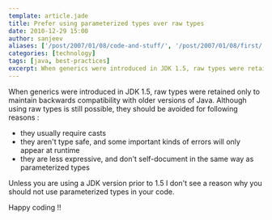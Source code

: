 ```yaml
---
template: article.jade
title: Prefer using parameterized types over raw types
date: 2010-12-29 15:00
author: sanjeev
aliases: ['/post/2007/01/08/code-and-stuff/', '/post/2007/01/08/first/', '/post/2008/01/08/first']
categories: [technology]
tags: [java, best-practices]
excerpt: When generics were introduced in JDK 1.5, raw types were retained only to maintain backwards compatibility with older versions of Java. Although using raw types is still possible, they should be avoided for following reasons..
---
```


When generics were introduced in JDK 1.5, raw types were retained only to maintain backwards compatibility with older versions of Java. Although using raw types is still possible, they should be avoided for following reasons :

* they usually require casts
* they aren't type safe, and some important kinds of errors will only appear at runtime
* they are less expressive, and don't self-document in the same way as parameterized types

Unless you are using a JDK version prior to 1.5 I don't see a reason why you should not use parameterized types in your code.

Happy coding !!
